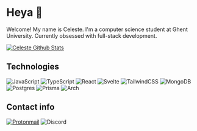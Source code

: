 # Heya 👋
Welcome! My name is Celeste.
I'm a computer science student at Ghent University.
Currently obsessed with full-stack development.

[![Celeste Github Stats](https://github-readme-stats.vercel.app/api?username=ceselder)](https://github.com/anuraghazra/github-readme-stats)

## **Technologies**
<!-- https://ileriayo.github.io/markdown-badges/ -->
![JavaScript](https://img.shields.io/badge/javascript-%23323330.svg?style=for-the-badge&logo=javascript&logoColor=%23F7DF1E)
![TypeScript](https://img.shields.io/badge/typescript-%23007ACC.svg?style=for-the-badge&logo=typescript&logoColor=white)
![React](https://img.shields.io/badge/react-%2320232a.svg?style=for-the-badge&logo=react&logoColor=%2361DAFB)
![Svelte](https://img.shields.io/badge/svelte-%23f1413d.svg?style=for-the-badge&logo=svelte&logoColor=white)
![TailwindCSS](https://img.shields.io/badge/tailwindcss-%2338B2AC.svg?style=for-the-badge&logo=tailwind-css&logoColor=white)
![MongoDB](https://img.shields.io/badge/MongoDB-%234ea94b.svg?style=for-the-badge&logo=mongodb&logoColor=white)
![Postgres](https://img.shields.io/badge/postgres-%23316192.svg?style=for-the-badge&logo=postgresql&logoColor=white)
![Prisma](https://img.shields.io/badge/Prisma-3982CE?style=for-the-badge&logo=Prisma&logoColor=white)
![Arch](https://img.shields.io/badge/Arch%20Linux-1793D1?logo=arch-linux&logoColor=fff&style=for-the-badge)

## **Contact info**
[![Protonmail](https://img.shields.io/badge/ProtonMail-8B89CC?style=for-the-badge&logo=protonmail&logoColor=white)](mailto:coolestrogen@protonmail.com)
![Discord](https://img.shields.io/badge/celeste%234332-%237289DA.svg?style=for-the-badge&logo=discord&logoColor=white)

